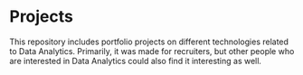# Projects
This repository includes portfolio projects on different technologies related to Data Analytics. Primarily, it was made for recruiters, but other people who are interested in Data Analytics could also find it interesting as well.
